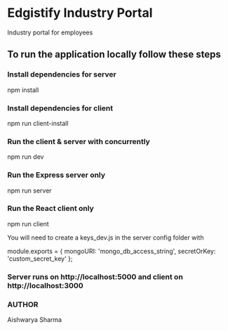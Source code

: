 # Edgistify Industry Portal
Industry portal for employees


## To run the application locally follow these steps
### Install dependencies for server
npm install

### Install dependencies for client
npm run client-install

### Run the client & server with concurrently
npm run dev

### Run the Express server only
npm run server

### Run the React client only
npm run client


You will need to create a keys_dev.js in the server config folder with

module.exports = {
  mongoURI: 'mongo_db_access_string',
  secretOrKey: 'custom_secret_key'
};
 
### Server runs on http://localhost:5000 and client on http://localhost:3000

### AUTHOR
Aishwarya Sharma

